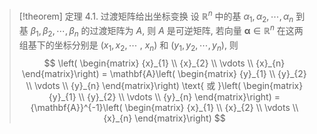 > [!theorem] 定理 4.1. 过渡矩阵给出坐标变换
> 设 ${\mathbb{R}}^{n}$ 中的基 ${\alpha }_{1},{\alpha }_{2},\cdots ,{\alpha }_{n}$ 到基 ${\beta }_{1},{\beta }_{2},\cdots ,{\beta }_{n}$ 的过渡矩阵为 $A$, 则 $A$ 是可逆矩阵, 若向量 $\mathbf{\alpha } \in {\mathbb{R}}^{n}$ 在这两组基下的坐标分别是 $\left( {{x}_{1},{x}_{2},\cdots }\right.$ , $\left. {x}_{n}\right)$ 和 $\left( {{y}_{1},{y}_{2},\cdots ,{y}_{n}}\right)$, 则
> $$
> \left( \begin{matrix} {x}_{1} \\ {x}_{2} \\ \vdots \\ {x}_{n} \end{matrix}\right) = \mathbf{A}\left( \begin{matrix} {y}_{1} \\ {y}_{2} \\ \vdots \\ {y}_{n} \end{matrix}\right) \text{ 或 }\left( \begin{matrix} {y}_{1} \\ {y}_{2} \\ \vdots \\ {y}_{n} \end{matrix}\right) = {\mathbf{A}}^{-1}\left( \begin{matrix} {x}_{1} \\ {x}_{2} \\ \vdots \\ {x}_{n} \end{matrix}\right)
> $$
